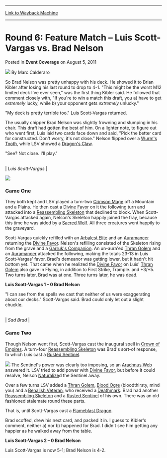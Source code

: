 
---
[Link to Wayback Machine](https://web.archive.org/web/20220628002413/https://magic.wizards.com/en/articles/archive/event-coverage/round-6-feature-match-%E2%80%93-luis-scott-vargas-vs-brad-nelson-2011-08-05)

[_metadata_:author]:- "Marc Calderaro"
[_metadata_:description]:- "So Brad Nelson was pretty unhappy with his deck. He showed it to Brian Kibler after losing his last round to drop to 4-1. `This might be the worst M12 limited deck I've ever seen,` was the first thing Kibler said. He followed that comment closely with, `If you're to win a match this draft, you a) have to get extremely lucky, while b) your opponent gets extremely unlucky.` `My"
[_metadata_:generator]:- "Drupal 7 (http://drupal.org)"
[_metadata_:node]:- "316470"
[_metadata_:publish_date]:- "2011-08-05"
[_metadata_:source]:- "div-main-content"
[_metadata_:title]:- "Round 6: Feature Match – Luis Scott-Vargas vs. Brad Nelson"
[_metadata_:wayback_capture_timestamp]:- "2022-06-28 00:24:13"
[_metadata_:wayback_raw_url]:- "https://web.archive.org/web/20220628002413id_/https://magic.wizards.com/en/articles/archive/event-coverage/round-6-feature-match-%E2%80%93-luis-scott-vargas-vs-brad-nelson-2011-08-05"
[_metadata_:wayback_url]:- "https://magic.wizards.com/en/articles/archive/event-coverage/round-6-feature-match-%E2%80%93-luis-scott-vargas-vs-brad-nelson-2011-08-05"
---


Round 6: Feature Match – Luis Scott-Vargas vs. Brad Nelson
==========================================================



 Posted in **Event Coverage**
 on August 5, 2011 






![](https://media.magic.wizards.com/styles/auth_small/public/images/person/calderaro.jpg)
By Marc Calderaro











So Brad Nelson was pretty unhappy with his deck. He showed it to Brian Kibler after losing his last round to drop to 4-1. "This might be the worst M12 limited deck I've ever seen," was the first thing Kibler said. He followed that comment closely with, "If you're to win a match this draft, you a) have to get *extremely* lucky, while b) your opponent gets *extremely* unlucky."


"My deck is pretty terrible too." Luis Scott-Vargas returned.


The usually chipper Brad Nelson was slightly frowning and slumping in his chair. This draft had gotten the best of him. On a lighter note, to figure out who went first, Luis laid two cards face down and said, "Pick the better card for constructed. Don't worry, it's not close." Nelson flipped over a [Wurm's Tooth](https://gatherer.wizards.com/Pages/Card/Details.aspx?name=Wurm%27s+Tooth), while LSV showed a [Dragon's Claw](https://gatherer.wizards.com/Pages/Card/Details.aspx?name=Dragon%27s+Claw).


"See? Not close. I'll play."






|  |
| --- |
| 
*Luis Scott-Vargas* |



[![](https://gatherer.wizards.com/Handlers/Image.ashx?type=card&name=Crimson+Mage)](https://gatherer.wizards.com/Pages/Card/Details.aspx?name=Crimson+Mage)
### Game One


They both kept and LSV played a turn-two [Crimson Mage](https://gatherer.wizards.com/Pages/Card/Details.aspx?name=Crimson+Mage) off a Mountain and a Plains. He then cast a [Divine Favor](https://gatherer.wizards.com/Pages/Card/Details.aspx?name=Divine+Favor) on it the following turn and attacked into a [Reassembling Skeleton](https://gatherer.wizards.com/Pages/Card/Details.aspx?name=Reassembling+Skeleton) that declined to block. When Scott-Vargas attacked again, Nelson's Skeleton happily joined the fray, because this time he was aided by a [Sacred Wolf](https://gatherer.wizards.com/Pages/Card/Details.aspx?name=Sacred+Wolf). All three creatures went happily to the graveyard.


Scott-Vargas quickly refilled with an [Arbalest Elite](https://gatherer.wizards.com/Pages/Card/Details.aspx?name=Arbalest+Elite) and an [Auramancer](https://gatherer.wizards.com/Pages/Card/Details.aspx?name=Auramancer) returning the [Divine Favor](https://gatherer.wizards.com/Pages/Card/Details.aspx?name=Divine+Favor). Nelson's refilling consisted of the Skeleton rising from the grave and a [Garruk's Companion](https://gatherer.wizards.com/Pages/Card/Details.aspx?name=Garruk%27s+Companion). An un-aura'ed [Thran Golem](https://gatherer.wizards.com/Pages/Card/Details.aspx?name=Thran+Golem) and an [Auramancer](https://gatherer.wizards.com/Pages/Card/Details.aspx?name=Auramancer) attacked the following, making the totals 23-13 in Luis Scott-Vargas' favor. Brad's demeanor was getting lower, but it hadn't hit bottom yet. That came when he realized the [Divine Favor](https://gatherer.wizards.com/Pages/Card/Details.aspx?name=Divine+Favor) on Luis' [Thran Golem](https://gatherer.wizards.com/Pages/Card/Details.aspx?name=Thran+Golem) also gave in Flying, in addition to First Strike, Trample. and +3/+5. Two turns later, Brad was at one. Three turns later, he was dead.


**Luis Scott-Vargas 1 – 0 Brad Nelson**


"I can see from the spells we cast that neither of us were exaggerating about our decks." Scott-Vargas said. Brad could only let out a slight chuckle.






|  |
| --- |
| 
*Sad Brad* |



### Game Two


Though Nelson went first, Scott-Vargas cast the inaugural spell in [Crown of Empires](https://gatherer.wizards.com/Pages/Card/Details.aspx?name=Crown+of+Empires). A turn-four [Reassembling Skeleton](https://gatherer.wizards.com/Pages/Card/Details.aspx?name=Reassembling+Skeleton) was Brad's sort-of response, to which Luis cast a [Rusted Sentinel](https://gatherer.wizards.com/Pages/Card/Details.aspx?name=Rusted+Sentinel).


[![](https://gatherer.wizards.com/Handlers/Image.ashx?type=card&name=Thran+Golem)](https://gatherer.wizards.com/Pages/Card/Details.aspx?name=Thran+Golem)
The Sentinel's power was clearly too imposing, so an [Arachnus Web](https://gatherer.wizards.com/Pages/Card/Details.aspx?name=Arachnus+Web) answered it. LSV tried to add power with [Divine Favor](https://gatherer.wizards.com/Pages/Card/Details.aspx?name=Divine+Favor), but before it could resolve, Nelson [Naturalize](https://gatherer.wizards.com/Pages/Card/Details.aspx?name=Naturalize)d the Sentinel away.


Over a few turns LSV added a [Thran Golem](https://gatherer.wizards.com/Pages/Card/Details.aspx?name=Thran+Golem), [Blood Ogre](https://gatherer.wizards.com/Pages/Card/Details.aspx?name=Blood+Ogre) (bloodthirsty, mind you) and a [Benalish Veteran](https://gatherer.wizards.com/Pages/Card/Details.aspx?name=Benalish+Veteran), who received a [Deathmark](https://gatherer.wizards.com/Pages/Card/Details.aspx?name=Deathmark). Brad had another [Reassembling Skeleton](https://gatherer.wizards.com/Pages/Card/Details.aspx?name=Reassembling+Skeleton) and a [Rusted Sentinel](https://gatherer.wizards.com/Pages/Card/Details.aspx?name=Rusted+Sentinel) of his own. There was an old fashioned stalemate round these parts.


That is, until Scott-Vargas cast a [Flameblast Dragon](https://gatherer.wizards.com/Pages/Card/Details.aspx?name=Flameblast+Dragon).


Brad scoffed, drew his next card, and packed it in. I guess to Kibler's comment, neither a) nor b) happened for Brad. I didn't see him getting any happier as he walked away from the table.


**Luis Scott-Vargas 2 – 0 Brad Nelson**


Luis Scott-Vargas is now 5-1; Brad Nelson is 4-2.







